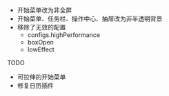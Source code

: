 - 开始菜单改为非全屏
- 开始菜单、任务栏、操作中心、抽屉改为非半透明背景
- 移除了无效的配置
    - configs.highPerformance
    - boxOpen
    - lowEffect

TODO

- 可拉伸的开始菜单
- 修复日历插件
